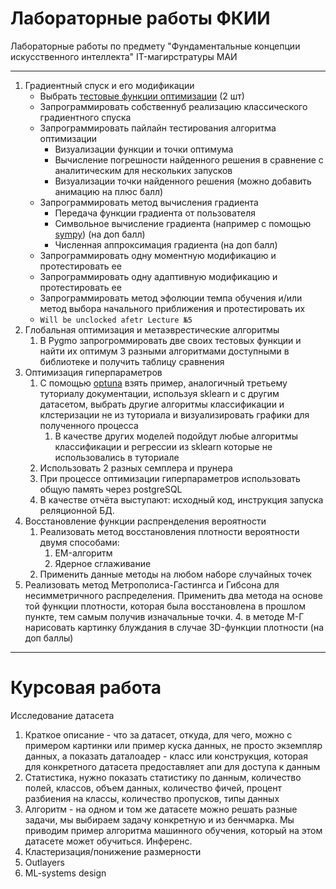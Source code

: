 # Лабораторные работы ФКИИ

Лабораторные работы по предмету "Фундаментальные концепции искусственного интеллекта" IT-магирстратуры МАИ

---

1. Градиентный спуск и его модификации
   - Выбрать [тестовые функции оптимизации](https://ru.wikipedia.org/wiki/Тестовые_функции_для_оптимизации) (2 шт)
   - Запрограммировать собственнуб реализацию классического градиентного спуска
   - Запрограммировать пайлайн тестирования алгоритма оптимизации
     - Визуализации функции и точки оптимума
     - Вычисление погрешности найденного решения в сравнение с аналитическим для нескольких запусков
     - Визуализации точки найденного решения (можно добавить анимацию на плюс балл)
   - Запрограммировать метод вычисления градиента
     - Передача функции градиента от пользователя
     - Символьное вычисление градиента (например с помощью [sympy](https://www.sympy.org/en/index.html)) (на доп балл)
     - Численная аппроксимация градиента (на доп балл)
   - Запрограммировать одну моментную модификацию и протестировать ее
   - Запрограммировать одну адаптивную модификацию и протестировать ее
   - Запрограммировать метод эфолюции темпа обучения и/или метод выбора начального приближения и протестировать их
   - `Will be unclocked afetr Lecture №5`
  2. Глобальная оптимизация и метаэврестические алгоритмы
     1. В Pygmo запрогроммировать две своих тестовых функции и найти их оптимум 3 разными алгоритмами доступными в библиотеке и получить таблицу сравнения
  3. Оптимизация гиперпараметров 
     1. С помощью [optuna]() взять пример, аналогичный третьему туториалу документации, используя sklearn и с другим датасетом, выбрать другие  алгоритмы классификации и клстеризации не из туториала  и визуализировать графики для полученного процесса
        1. В качестве других моделей подойдут любые алгоритмы классификации и регрессии из sklearn которые не использовались в туториале
     2. Использовать 2 разных семплера и прунера
     3. При процессе оптимизации гиперпараметров использовать общую память через postgreSQL
     4. В качестве отчёта выступают: исходный код, инструкция запуска реляционной БД. 
  4. Восстановление функции распренделения вероятности
     1. Реализовать метод восстановления плотности вероятности двумя способами:
        1. EM-алгоритм
        2. Ядерное сглаживание
     2. Применить данные методы на любом наборе случайных точек
   5. Реализовать метод Метрополиса-Гастингса и Гибсона для несимметричного распределения. Применить два метода на основе той функции плотности, которая была восстановлена в прошлом пункте, тем самым получив изначальные точки.
     4. в методе М-Г нарисовать картинку блуждания в случае 3D-функции плотности (на доп баллы)

---

# Курсовая работа

Исследование датасета
1. Краткое описание - что за датасет, откуда, для чего, можно с примером картинки или пример куска данных, не просто экземпляр данных, а показать даталоадер - класс или конструкция, которая для конкретного датасета предоставляет апи для доступа к данным
2. Статистика, нужно показать статистику по данным, количество полей, классов, объем данных, количество фичей, процент разбиения на классы, количество пропусков, типы данных
3. Алгоритм - на одном и том же датасете можно решать разные задачи, мы выбираем задачу конкретную и из бенчмарка. Мы приводим пример алгоритма машинного обучения, который на этом датасете может обучиться. Инференс.
4. Кластеризация/понижение размерности
5. Outlayers
6. ML-systems design